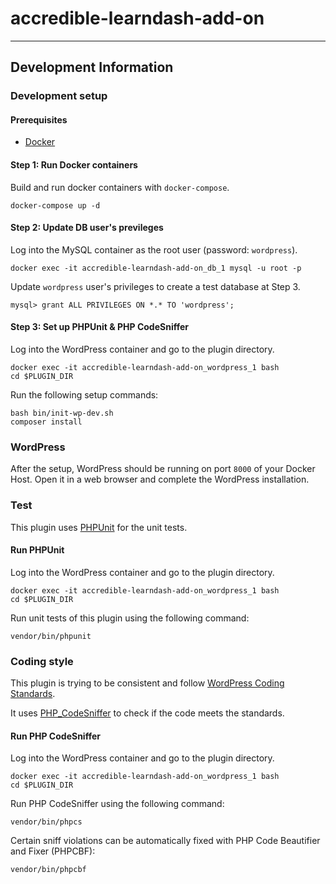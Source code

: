 # accredible-learndash-add-on

---

## Development Information

### Development setup

#### Prerequisites

- [Docker](https://www.docker.com/)

#### Step 1: Run Docker containers

Build and run docker containers with `docker-compose`.

```
docker-compose up -d
```

#### Step 2: Update DB user's previleges

Log into the MySQL container as the root user (password: `wordpress`). 

```
docker exec -it accredible-learndash-add-on_db_1 mysql -u root -p
```

Update `wordpress` user's privileges to create a test database at Step 3.

```
mysql> grant ALL PRIVILEGES ON *.* TO 'wordpress';
```

#### Step 3: Set up PHPUnit & PHP CodeSniffer

Log into the WordPress container and go to the plugin directory.

```
docker exec -it accredible-learndash-add-on_wordpress_1 bash
cd $PLUGIN_DIR
```

Run the following setup commands:

```
bash bin/init-wp-dev.sh
composer install
```

### WordPress

After the setup, WordPress should be running on port `8000`  of your Docker Host. Open it in a web browser and complete the WordPress installation.

### Test

This plugin uses [PHPUnit](https://make.wordpress.org/core/handbook/testing/automated-testing/phpunit/) for the unit tests.

#### Run PHPUnit

Log into the WordPress container and go to the plugin directory.

```
docker exec -it accredible-learndash-add-on_wordpress_1 bash
cd $PLUGIN_DIR
```

Run unit tests of this plugin using the following command:

```
vendor/bin/phpunit
```

### Coding style

This plugin is trying to be consistent and follow [WordPress Coding Standards](https://developer.wordpress.org/coding-standards/wordpress-coding-standards/).

It uses [PHP_CodeSniffer](https://github.com/squizlabs/PHP_CodeSniffer) to check if the code meets the standards.

#### Run PHP CodeSniffer

Log into the WordPress container and go to the plugin directory.

```
docker exec -it accredible-learndash-add-on_wordpress_1 bash
cd $PLUGIN_DIR
```

Run PHP CodeSniffer using the following command:

```
vendor/bin/phpcs
```

Certain sniff violations can be automatically fixed with PHP Code Beautifier and Fixer (PHPCBF):

```
vendor/bin/phpcbf
```
